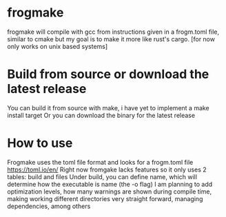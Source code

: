 # frogmake
frogmake will compile with gcc from instructions given in a frogm.toml file, similar to cmake but my goal is to make it more like rust's cargo. [for now only works on unix based systems]

# Build from source or download the latest release
You can build it from source with make, i have yet to implement a make install target
Or you can download the binary for the latest release

# How to use
Frogmake uses the toml file format and looks for a frogm.toml file https://toml.io/en/
Right now fromgake lacks features so it only uses 2 tables: build and files
Under build, you can define name, which will determine how the executable is name (the -o flag)
I am planning to add optimization levels, how many warnings are shown during compile time, making working different directories very straight forward, managing dependencies, among others
